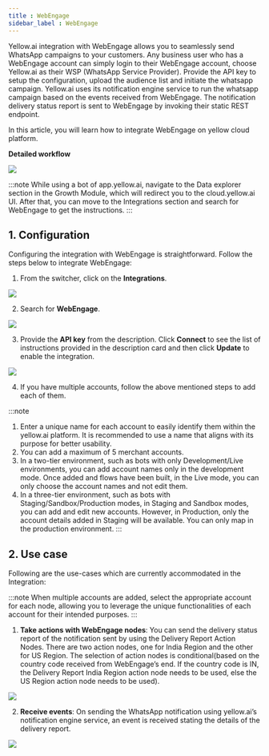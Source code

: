 ```yaml
---
title : WebEngage
sidebar_label : WebEngage
---
```


Yellow.ai integration with WebEngage allows you to seamlessly send WhatsApp campaigns to your customers. Any business user who has a WebEngage account can simply login to their WebEngage account, choose Yellow.ai as their WSP (WhatsApp Service Provider). Provide the API key to setup the configuration, upload the audience list and initiate the whatsapp campaign. 
Yellow.ai uses its notification engine service to run the whatsapp campaign based on the events received from WebEngage. The notification delivery status report is sent to WebEngage by invoking their static REST endpoint.

In this article, you will learn how to integrate WebEngage on yellow cloud platform. 


**Detailed workflow**

![](https://i.imgur.com/WwPMRiq.png)

:::note
While using a bot of app.yellow.ai, navigate to the Data explorer section in the Growth Module, which will redirect you to the cloud.yellow.ai UI. 
After that, you can move to the Integrations section and search for WebEngage to get the instructions.
:::

## 1. Configuration

Configuring the integration with WebEngage is straightforward. Follow the steps below to integrate WebEngage:

1. From the switcher, click on the **Integrations**. 

![](https://i.imgur.com/HeM0vYn.jpg)

2. Search for **WebEngage**.

![](https://i.imgur.com/atOZEPJ.png)

3. Provide the **API key** from the description. Click **Connect** to see the list of instructions provided in the description card and then click **Update** to enable the integration.

![](https://i.imgur.com/jIyp5pO.jpg)

4. If you have multiple accounts, follow the above mentioned steps to add each of them.

:::note
1. Enter a unique name for each account to easily identify them within the yellow.ai platform. It is recommended to use a name that aligns with its purpose for better usability. 
2. You can add a maximum of 5 merchant accounts.
3. In a two-tier environment, such as bots with only Development/Live environments, you can add account names only in the development mode. Once added and flows have been built, in the Live mode, you can only choose the account names and not edit them.
4. In a three-tier environment, such as bots with Staging/Sandbox/Production modes, in Staging and Sandbox modes, you can add and edit new accounts. However, in Production, only the account details added in Staging will be available. You can only map in the production environment.
:::


## 2. Use case

Following are the use-cases which are currently accommodated in the Integration:

:::note
When multiple accounts are added, select the appropriate account for each node, allowing you to leverage the unique functionalities of each account for their intended purposes.
:::

1. **Take actions with WebEngage nodes**: You can send the delivery status report of the notification sent by using the Delivery Report Action Nodes. There are two action nodes, one for India Region and the other for US Region. The selection of action nodes is conditional(based on the country code received from WebEngage’s end. If the country code is IN, the Delivery Report India Region action node needs to be used, else the US Region action node needs to be used).

![](https://i.imgur.com/mQMa9Rf.png)

2. **Receive events**: On sending the WhatsApp notification using yellow.ai’s notification engine service, an event is received stating the details of the delivery report.

![](https://i.imgur.com/pjv3C2I.png)














